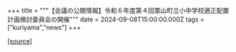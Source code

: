 +++
title = """【会議の公開情報】令和６年度第４回栗山町立小中学校適正配置計画検討委員会の開催"""
date = 2024-09-08T15:00:00.000Z
tags = ["kuriyama","news"]
+++


[[source]](https://www.town.kuriyama.hokkaido.jp/site/mirai/28592.html)
